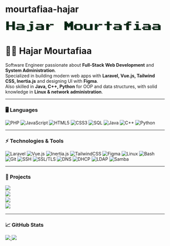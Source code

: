 # mourtafiaa-hajar
[![](https://github.com/m-ourt/mourtafiaa-hajar/blob/main/Hajar%20Mourtafiaa.gif)](https://github.com/m-ourt)


# 👩‍💻 Hajar Mourtafiaa  

Software Engineer passionate about **Full-Stack Web Development** and **System Administration**.  
Specialized in building modern web apps with **Laravel, Vue.js, Tailwind CSS, Inertia.js** and designing UI with **Figma**.  
Also skilled in **Java, C++, Python** for OOP and data structures, with solid knowledge in **Linux & network administration**.  

---

### 🖥️ Languages

![PHP](https://img.shields.io/badge/-PHP-000?&logo=php)
![JavaScript](https://img.shields.io/badge/-JavaScript-000?&logo=JavaScript)
![HTML5](https://img.shields.io/badge/-HTML5-000?&logo=html5)
![CSS3](https://img.shields.io/badge/-CSS3-000?&logo=css3&logoColor=264de4)
![SQL](https://img.shields.io/badge/-MySQL-000?&logo=mysql)
![Java](https://img.shields.io/badge/-Java-000?&logo=Java&logoColor=007396)
![C++](https://img.shields.io/badge/-C++-000?&logo=c%2b%2b&logoColor=00599C)
![Python](https://img.shields.io/badge/-Python-000?&logo=Python)

---

### ⚡ Technologies & Tools

![Laravel](https://img.shields.io/badge/-Laravel-000?&logo=laravel&logoColor=FF2D20)
![Vue.js](https://img.shields.io/badge/-Vue.js-000?&logo=vue.js)
![Inertia.js](https://img.shields.io/badge/-Inertia.js-000?&logo=inertia)
![TailwindCSS](https://img.shields.io/badge/-Tailwind%20CSS-000?&logo=tailwind-css)
![Figma](https://img.shields.io/badge/-Figma-000?&logo=figma)
![Linux](https://img.shields.io/badge/-Linux-000?&logo=linux)
![Bash](https://img.shields.io/badge/-Bash-000?&logo=gnu-bash)
![Git](https://img.shields.io/badge/-Git-000?&logo=git)
![SSH](https://img.shields.io/badge/-SSH-000?&logo=openssh)
![SSL/TLS](https://img.shields.io/badge/-SSL%2FTLS-000?&logo=letsencrypt)
![DNS](https://img.shields.io/badge/-DNS-000?&logo=cloudflare)
![DHCP](https://img.shields.io/badge/-DHCP-000?&logo=ipfs)
![LDAP](https://img.shields.io/badge/-LDAP-000?&logo=openldap)
![Samba](https://img.shields.io/badge/-Samba-000?&logo=samba)

---

### 🚀 Projects

[![](https://img.shields.io/badge/-🌐%20E-Commerce%20Platform-000)](https://github.com/)  
[![](https://img.shields.io/badge/-📊%20Admin%20Dashboard-000)](https://github.com/)  
[![](https://img.shields.io/badge/-🎨%20UI%20Designs%20(Figma)-000)](https://github.com/)  
[![](https://img.shields.io/badge/-⚙️%20System%20Admin%20Scripts-000)](https://github.com/)  

---

### 📈 GitHub Stats  

<a href="https://github.com/hajarmourtafiaa">
  <img height="137px" src="https://github-readme-stats.vercel.app/api?username=hajarmourtafiaa&hide_title=true&hide_border=true&show_icons=true&include_all_commits=true&count_private=true&line_height=21&text_color=000&icon_color=000&bg_color=0,ea6161,ffc64d,fffc4d,52fa5a&theme=graywhite" />
  <img height="137px" src="https://github-readme-stats.vercel.app/api/top-langs/?username=hajarmourtafiaa&hide=html&hide_title=true&hide_border=true&layout=compact&langs_count=6&text_color=000&icon_color=fff&bg_color=0,52fa5a,4dfcff,c64dff&theme=graywhite" />
</a>
